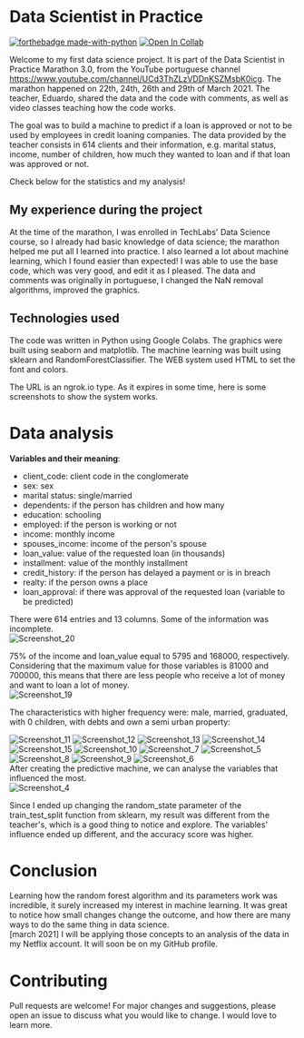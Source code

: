 # Data Scientist in Practice
[![forthebadge made-with-python](http://ForTheBadge.com/images/badges/made-with-python.svg)](https://www.python.org/)
[![Open In Collab](https://colab.research.google.com/assets/colab-badge.svg)](https://colab.research.google.com/github/Naereen/badges)

Welcome to my first data science project. It is part of the Data Scientist in Practice Marathon 3.0, from the YouTube portuguese channel https://www.youtube.com/channel/UCd3ThZLzVDDnKSZMsbK0icg.
The marathon happened on 22th, 24th, 26th and 29th of March 2021. The teacher, Eduardo, shared the data and the code with comments, as well as video classes teaching how the code works. 

The goal was to build a machine to predict if a loan is approved or not to be used by employees in credit loaning companies. The data provided by the teacher consists in 614 clients and their information, e.g. marital status, income, number of children, how much they wanted to loan and if that loan was approved or not.

Check below for the statistics and my analysis!

## My experience during the project

At the time of the marathon, I was enrolled in TechLabs' Data Science course, so I already had basic knowledge of data science; the marathon helped me put all I learned into practice. I also learned a lot about machine learning, which I found easier than expected! I was able to use the base code, which was very good, and edit it as I pleased. The data and comments was originally in portuguese, I changed the NaN removal algorithms, improved the graphics. 

## Technologies used

The code was written in Python using Google Colabs.
The graphics were built using seaborn and matplotlib. 
The machine learning was built using sklearn and RandomForestClassifier.
The WEB system used HTML to set the font and colors.

The URL is an ngrok.io type. As it expires in some time, here is some screenshots to show the system works.

# Data analysis

**Variables and their meaning**:
*   client_code: client code in the conglomerate
*   sex: sex
*   marital status: single/married
*   dependents: if the person has children and how many
*   education: schooling
*   employed: if the person is working or not
*   income: monthly income
*   spouses_income: income of the person's spouse
*   loan_value: value of the requested loan (in thousands)
*   installment: value of the monthly installment 
*   credit_history: if the person has delayed a payment or is in breach
*   realty: if the person owns a place
*   loan_approval: if there was approval of the requested loan (variable to be predicted)

There were 614 entries and 13 columns. Some of the information was incomplete. 
<br>
![Screenshot_20](https://user-images.githubusercontent.com/72163805/112728580-c6a1cb80-8f06-11eb-8867-eb16241dddf8.png)

75% of the income and loan_value equal to 5795 and 168000, respectively. Considering that the maximum value for those variables is 81000 and 700000, this means that there are less people who receive a lot of money and want to loan a lot of money.
<br>
![Screenshot_19](https://user-images.githubusercontent.com/72163805/112728712-50ea2f80-8f07-11eb-8d8f-d647100263bf.png)

The characteristics with higher frequency were: male, married, graduated, with 0 children, with debts and own a semi urban property:

![Screenshot_11](https://user-images.githubusercontent.com/72163805/112728931-6ad84200-8f08-11eb-9a2c-a5941e57457d.png)
![Screenshot_12](https://user-images.githubusercontent.com/72163805/112728932-6b70d880-8f08-11eb-8f31-3291b453476d.png)
![Screenshot_13](https://user-images.githubusercontent.com/72163805/112728933-6b70d880-8f08-11eb-8630-78266c5ee909.png)
![Screenshot_14](https://user-images.githubusercontent.com/72163805/112728934-6b70d880-8f08-11eb-9a9b-f29651172c64.png)
![Screenshot_15](https://user-images.githubusercontent.com/72163805/112728935-6c096f00-8f08-11eb-926b-1431acdeea6f.png)
![Screenshot_10](https://user-images.githubusercontent.com/72163805/112728941-6d3a9c00-8f08-11eb-8568-4ad21bac6d78.png)
![Screenshot_7](https://user-images.githubusercontent.com/72163805/112728942-6d3a9c00-8f08-11eb-9f7a-cfe642539846.png)
![Screenshot_5](https://user-images.githubusercontent.com/72163805/112728944-6dd33280-8f08-11eb-9dcc-be5f79c76f44.png)
![Screenshot_8](https://user-images.githubusercontent.com/72163805/112728939-6ca20580-8f08-11eb-96ee-15b37c98d5e4.png)
![Screenshot_9](https://user-images.githubusercontent.com/72163805/112728940-6ca20580-8f08-11eb-9de4-0e92dc885bcf.png)
![Screenshot_6](https://user-images.githubusercontent.com/72163805/112728945-6dd33280-8f08-11eb-8592-28c3bd262bec.png)
<br>
After creating the predictive machine, we can analyse the variables that influenced the most.
<br>
![Screenshot_4](https://user-images.githubusercontent.com/72163805/112884981-8da05d00-90a6-11eb-84a5-2e6d5892581f.png)

Since I ended up changing the random_state parameter of the train_test_split function from sklearn, my result was different from the teacher's, which is a good thing to notice and explore. The variables' influence ended up different, and the accuracy score was higher. 


# Conclusion

Learning how the random forest algorithm and its parameters work was incredible, it surely increased my interest in machine learning. 
It was great to notice how small changes change the outcome, and how there are many ways to do the same thing in data science.
<br>
[march 2021] I will be applying those concepts to an analysis of the data in my Netflix account. It will soon be on my GitHub profile.

# Contributing
Pull requests are welcome! For major changes and suggestions, please open an issue to discuss what you would like to change. I would love to learn more.
